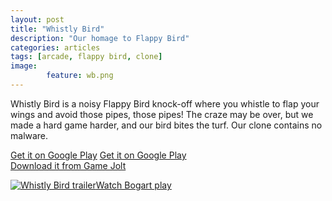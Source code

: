 ```yaml
---
layout: post
title: "Whistly Bird"
description: "Our homage to Flappy Bird"
categories: articles
tags: [arcade, flappy bird, clone]
image: 
        feature: wb.png
---
```

Whistly Bird is a noisy Flappy Bird knock-off where you whistle to flap your wings and avoid those pipes, those pipes! The craze may be over, but we made a hard game harder, and our bird bites the turf. Our clone contains no malware.

<a href="https://play.google.com/store/apps/details?id=com.oc.hummy.android" target="_blank">Get it on Google Play</a>
[Get it on Google Play](https://play.google.com/store/apps/details?id=com.oc.hummy.android)<br>
[Download it from Game Jolt](http://gamejolt.com/games/arcade/whistly-bird/29595/)

<a href="https://www.youtube.com/watch?v=b9J4DrBAoyI" target="_blank"><img src="https://www.youtube.com/watch?v=b9J4DrBAoyI&feature=player_detailpage" 
alt="Whistly Bird trailer" />Watch Bogart play</a>


